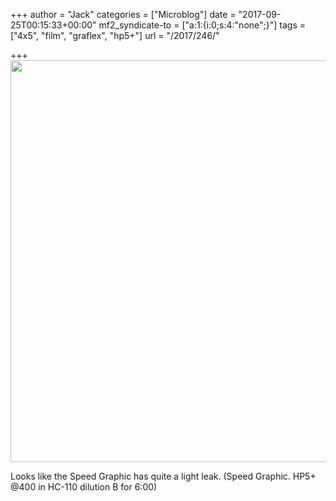 +++
author = "Jack"
categories = ["Microblog"]
date = "2017-09-25T00:15:33+00:00"
mf2_syndicate-to = ["a:1:{i:0;s:4:\"none\";}"]
tags = ["4x5", "film", "graflex", "hp5+"]
url = "/2017/246/"

+++
<img class="alignnone size-large wp-image-247" src="/img/2017/09/speed-graphic-leak-1024x814.jpg" alt="" width="809" height="643" srcset="/img/2017/09/speed-graphic-leak.jpg 1024w, /img/2017/09/speed-graphic-leak-300x238.jpg 300w, /img/2017/09/speed-graphic-leak-768x611.jpg 768w, /img/2017/09/speed-graphic-leak-620x493.jpg 620w" sizes="(max-width: 809px) 100vw, 809px" />

Looks like the Speed Graphic has quite a light leak. (Speed Graphic. HP5+ @400 in HC-110 dilution B for 6:00)